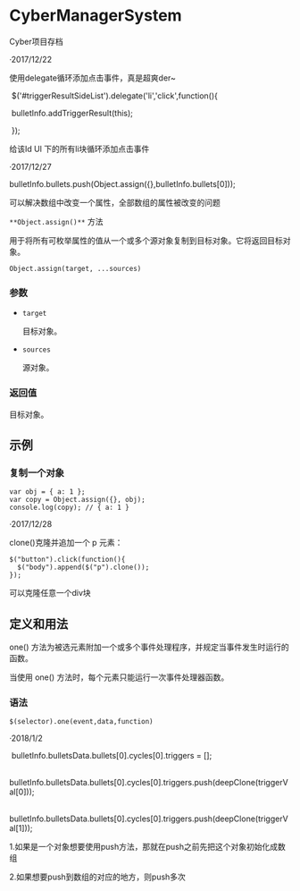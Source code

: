 # CyberManagerSystem
Cyber项目存档 



·2017/12/22

使用delegate循环添加点击事件，真是超爽der~

​           $('#triggerResultSideList').delegate('li','click',function(){

​                  bulletInfo.addTriggerResult(this);

​           });

给该Id Ul 下的所有li块循环添加点击事件



·2017/12/27

​	bulletInfo.bullets.push(Object.assign({},bulletInfo.bullets[0]));

可以解决数组中改变一个属性，全部数组的属性被改变的问题

`**Object.assign()**` 方法

用于将所有可枚举属性的值从一个或多个源对象复制到目标对象。它将返回目标对象。

```
Object.assign(target, ...sources)
```

### 参数

- `target`

  目标对象。

- `sources`

  源对象。

### 返回值

目标对象。

## 示例

### 复制一个对象

```
var obj = { a: 1 };
var copy = Object.assign({}, obj);
console.log(copy); // { a: 1 }
```


·2017/12/28

clone()克隆并追加一个 p 元素：

```
$("button").click(function(){
  $("body").append($("p").clone());
});
```

可以克隆任意一个div块



## 定义和用法

one() 方法为被选元素附加一个或多个事件处理程序，并规定当事件发生时运行的函数。

当使用 one() 方法时，每个元素只能运行一次事件处理器函数。

### 语法

```
$(selector).one(event,data,function)
```


·2018/1/2

​	bulletInfo.bulletsData.bullets[0].cycles[0].triggers = [];

​    bulletInfo.bulletsData.bullets[0].cycles[0].triggers.push(deepClone(triggerVal[0]));

​    bulletInfo.bulletsData.bullets[0].cycles[0].triggers.push(deepClone(triggerVal[1]));

1.如果是一个对象想要使用push方法，那就在push之前先把这个对象初始化成数组

2.如果想要push到数组的对应的地方，则push多次